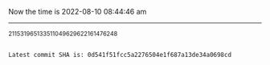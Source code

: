Now the time is 2022-08-10 08:44:46 am

---

<small>211531965133511049629622161476248</small>

```txt

Latest commit SHA is: 0d541f51fcc5a2276504e1f687a13de34a0698cd
```

